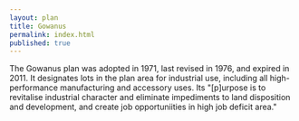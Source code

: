 ```yaml
---
layout: plan
title: Gowanus
permalink: index.html
published: true
---
```


The Gowanus plan was adopted in 1971, last revised in 1976, and expired in 2011. It designates lots in the plan area for industrial use, including all high-performance manufacturing and accessory uses. Its "[p]urpose is to revitalise industrial character and eliminate impediments to land disposition and development, and create job opportuniities in high job deficit area."